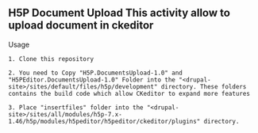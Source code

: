 H5P Document Upload
	This activity allow to upload document in ckeditor
---------------------------------------------------------------

Usage

	1. Clone this repository

	2. You need to Copy "H5P.DocumentsUpload-1.0" and "H5PEditor.DocumentsUpload-1.0" Folder into the "<drupal-site>/sites/default/files/h5p/development" directory. These folders contains the build code which allow CKeditor to expand more features

	3. Place "insertfiles" folder into the "<drupal-site>/sites/all/modules/h5p-7.x-1.46/h5p/modules/h5peditor/h5peditor/ckeditor/plugins" directory.